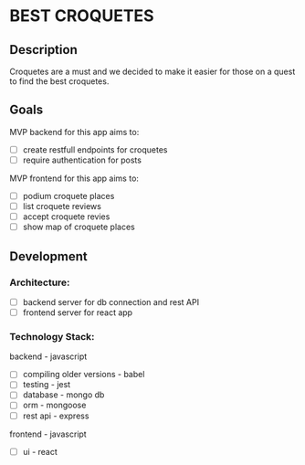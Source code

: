 # BEST CROQUETES
## Description
Croquetes are a must and we decided to make it easier for those on a quest to find the best croquetes.

## Goals
MVP backend for this app aims to:
* [ ] create restfull endpoints for croquetes
* [ ] require authentication for posts

MVP frontend for this app aims to:
* [ ] podium croquete places
* [ ] list croquete reviews
* [ ] accept croquete revies
* [ ] show map of croquete places

## Development
### Architecture:
* [ ] backend server for db connection and rest API
* [ ] frontend server for react app

### Technology Stack:
backend - javascript
* [ ] compiling older versions - babel
* [ ] testing - jest
* [ ] database - mongo db
* [ ] orm - mongoose
* [ ] rest api - express

frontend - javascript
* [ ] ui - react